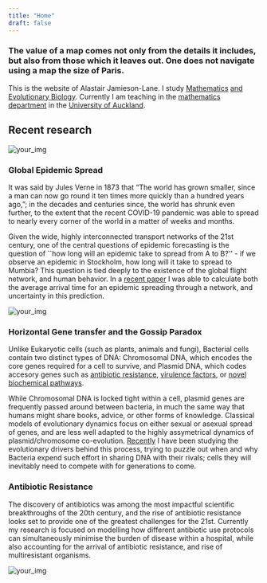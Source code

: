 ```yaml
---
title: "Home"
draft: false
---
```


### The value of a map comes not only from the details it includes, but also from those which it leaves out. One does not navigate using a map the size of Paris.

This is the website of Alastair Jamieson-Lane. 
I study [Mathematics](https://en.wikipedia.org/wiki/Mathematics) [and](https://en.wikipedia.org/wiki/Evolutionary_game_theory) [Evolutionary Biology](https://en.wikipedia.org/wiki/Evolutionary_biology). Currently I am teaching in the [mathematics department](https://www.auckland.ac.nz/en/study/study-options/find-a-study-option/mathematics.html) in the [University of Auckland](https://www.auckland.ac.nz/en.html).

## Recent research
![your_img](/Images/EpidemicNetwork.png#floatright)
### Global Epidemic Spread
It was said by Jules Verne in 1873 that “The world has grown smaller, since a man can now go round it ten times more quickly than a hundred years ago,”; in the decades and centuries since, the world has shrunk even further, to the extent that the recent COVID-19 pandemic was able to spread to nearly every corner of the world in a matter of weeks and months.

Given the wide, highly interconnected transport networks of the 21st century, one of the central questions of epidemic forecasting is the question of ``how long will an epidemic take to spread from A to B?'' - if we observe an epidemic in Stockholm, how long will it take to spread to Mumbia?
This question is tied deeply to the existence of the global flight network, and human behavior. In a [recent paper](/PastPapers/EpidemicArrival.pdf) I was able to calculate both the average arrival time for an epidemic spreading through a network, and uncertainty in this prediction.

![your_img](/Images/HGT.png#floatleft)

### Horizontal Gene transfer and the Gossip Paradox
Unlike Eukaryotic cells (such as plants, animals and fungi), Bacterial cells contain two distinct types of DNA: Chromosomal DNA, which encodes the core genes required for a cell to survive, and Plasmid DNA, which codes accesory genes such as [antibiotic resistance](https://www.ncbi.nlm.nih.gov/pmc/articles/PMC2268074/), [virulence factors](https://www.ncbi.nlm.nih.gov/pmc/articles/PMC2786578/), or [novel biochemical pathways](https://academic.oup.com/nar/article/37/2/e16/2410275).

While Chromosomal DNA is locked tight within a cell, plasmid genes are frequently passed around between bacteria, in much the same way that humans might share books, advice, or other forms of knowledge. Classical models of evolutionary dynamics focus on either sexual or asexual spread of genes, and are less well adapted to the highly assymetrical dynamics of plasmid/chromosome co-evolution.
[Recently](https://arxiv.org/abs/2012.05071) I have been studying the evolutionary drivers behind this process, trying to puzzle out when and why Bacteria expend such effort in sharing DNA with their rivals; cells they will inevitably need to compete with for generations to come.

### Antibiotic Resistance
The discovery of antibiotics was among the most impactful scientific breakthroughs of the 20th century, and the rise of antibiotic resistance looks set to provide one of the greatest challenges for the 21st. Currently my research is focused on modelling how different antibiotic use protocols can simultaneously minimise the burden of disease within a hospital, while also accounting for the arrival of antibiotic resistance, and rise of multiresistant organisms.

![your_img](/Images/ABR.png#center)

